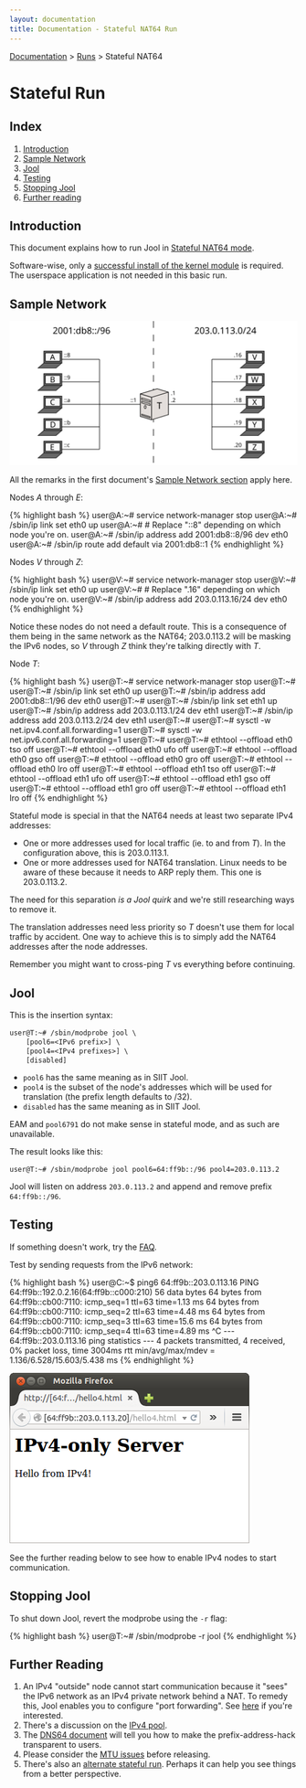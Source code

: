 ```yaml
---
layout: documentation
title: Documentation - Stateful NAT64 Run
---
```


[Documentation](doc-index.html) > [Runs](doc-index.html#runs) > Stateful NAT64

# Stateful Run

## Index

1. [Introduction](#introduction)
2. [Sample Network](#sample-network)
3. [Jool](#jool)
4. [Testing](#testing)
5. [Stopping Jool](#stopping-jool)
6. [Further reading](#further-reading)

## Introduction

This document explains how to run Jool in [Stateful NAT64 mode](intro-nat64.html#stateful-nat64).

Software-wise, only a [successful install of the kernel module](mod-install.html) is required. The userspace application is not needed in this basic run.

## Sample Network

![Figure 1 - Sample Network](images/network/stateful.svg)

All the remarks in the first document's [Sample Network section](mod-run-vanilla.html#sample-network) apply here.

Nodes _A_ through _E_:

{% highlight bash %}
user@A:~# service network-manager stop
user@A:~# /sbin/ip link set eth0 up
user@A:~# # Replace "::8" depending on which node you're on.
user@A:~# /sbin/ip address add 2001:db8::8/96 dev eth0
user@A:~# /sbin/ip route add default via 2001:db8::1
{% endhighlight %}

Nodes _V_ through _Z_:

{% highlight bash %}
user@V:~# service network-manager stop
user@V:~# /sbin/ip link set eth0 up
user@V:~# # Replace ".16" depending on which node you're on.
user@V:~# /sbin/ip address add 203.0.113.16/24 dev eth0
{% endhighlight %}

Notice these nodes do not need a default route. This is a consequence of them being in the same network as the NAT64; 203.0.113.2 will be masking the IPv6 nodes, so _V_ through _Z_ think they're talking directly with _T_.

Node _T_:

{% highlight bash %}
user@T:~# service network-manager stop
user@T:~# 
user@T:~# /sbin/ip link set eth0 up
user@T:~# /sbin/ip address add 2001:db8::1/96 dev eth0
user@T:~# 
user@T:~# /sbin/ip link set eth1 up
user@T:~# /sbin/ip address add 203.0.113.1/24 dev eth1
user@T:~# /sbin/ip address add 203.0.113.2/24 dev eth1
user@T:~# 
user@T:~# sysctl -w net.ipv4.conf.all.forwarding=1
user@T:~# sysctl -w net.ipv6.conf.all.forwarding=1
user@T:~# 
user@T:~# ethtool --offload eth0 tso off
user@T:~# ethtool --offload eth0 ufo off
user@T:~# ethtool --offload eth0 gso off
user@T:~# ethtool --offload eth0 gro off
user@T:~# ethtool --offload eth0 lro off
user@T:~# ethtool --offload eth1 tso off
user@T:~# ethtool --offload eth1 ufo off
user@T:~# ethtool --offload eth1 gso off
user@T:~# ethtool --offload eth1 gro off
user@T:~# ethtool --offload eth1 lro off
{% endhighlight %}

Stateful mode is special in that the NAT64 needs at least two separate IPv4 addresses:

- One or more addresses used for local traffic (ie. to and from _T_). In the configuration above, this is 203.0.113.1.
- One or more addresses used for NAT64 translation. Linux needs to be aware of these because it needs to ARP reply them. This one is 203.0.113.2.

The need for this separation _is a Jool quirk_ and we're still researching ways to remove it.

The translation addresses need less priority so _T_ doesn't use them for local traffic by accident. One way to achieve this is to simply add the NAT64 addresses after the node addresses.

Remember you might want to cross-ping _T_ vs everything before continuing.

## Jool

This is the insertion syntax:

	user@T:~# /sbin/modprobe jool \
		[pool6=<IPv6 prefix>] \
		[pool4=<IPv4 prefixes>] \
		[disabled]

- `pool6` has the same meaning as in SIIT Jool.
- `pool4` is the subset of the node's addresses which will be used for translation (the prefix length defaults to /32).
- `disabled` has the same meaning as in SIIT Jool.

EAM and `pool6791` do not make sense in stateful mode, and as such are unavailable.

The result looks like this:

	user@T:~# /sbin/modprobe jool pool6=64:ff9b::/96 pool4=203.0.113.2

Jool will listen on address `203.0.113.2` and append and remove prefix `64:ff9b::/96`.

## Testing

If something doesn't work, try the [FAQ](misc-faq.html).

Test by sending requests from the IPv6 network:

{% highlight bash %}
user@C:~$ ping6 64:ff9b::203.0.113.16
PING 64:ff9b::192.0.2.16(64:ff9b::c000:210) 56 data bytes
64 bytes from 64:ff9b::cb00:7110: icmp_seq=1 ttl=63 time=1.13 ms
64 bytes from 64:ff9b::cb00:7110: icmp_seq=2 ttl=63 time=4.48 ms
64 bytes from 64:ff9b::cb00:7110: icmp_seq=3 ttl=63 time=15.6 ms
64 bytes from 64:ff9b::cb00:7110: icmp_seq=4 ttl=63 time=4.89 ms
^C
--- 64:ff9b::203.0.113.16 ping statistics ---
4 packets transmitted, 4 received, 0% packet loss, time 3004ms
rtt min/avg/max/mdev = 1.136/6.528/15.603/5.438 ms
{% endhighlight %}

![Figure 1 - IPv4 TCP from an IPv6 node](images/run-stateful-firefox-4to6.png)

See the further reading below to see how to enable IPv4 nodes to start communication.

## Stopping Jool

To shut down Jool, revert the modprobe using the `-r` flag:

{% highlight bash %}
user@T:~# /sbin/modprobe -r jool
{% endhighlight %}

## Further Reading

1. An IPv4 "outside" node cannot start communication because it "sees" the IPv6 network as an IPv4 private network behind a NAT. To remedy this, Jool enables you to configure "port forwarding". See [here](op-static-bindings.html) if you're interested.
2. There's a discussion on the [IPv4 pool](op-pool4.html).
3. The [DNS64 document](op-dns64.html) will tell you how to make the prefix-address-hack transparent to users.
4. Please consider the [MTU issues](misc-mtu.html) before releasing.
5. There's also an [alternate stateful run](mod-run-alternate.html). Perhaps it can help you see things from a better perspective.


